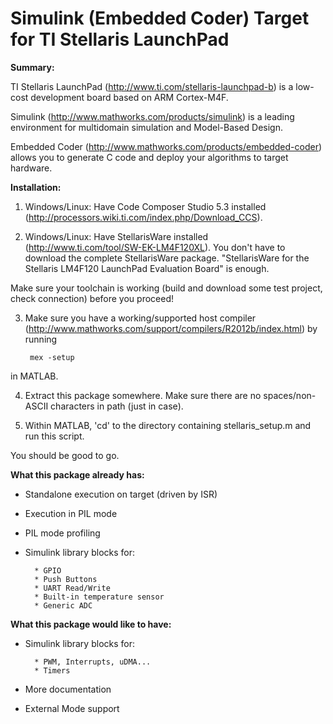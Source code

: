 Simulink (Embedded Coder) Target for TI Stellaris LaunchPad
=============

**Summary:**

TI Stellaris LaunchPad (http://www.ti.com/stellaris-launchpad-b) is a low-cost
development board based on ARM Cortex-M4F.

Simulink (http://www.mathworks.com/products/simulink) is a leading environment
for multidomain simulation and Model-Based Design.

Embedded Coder (http://www.mathworks.com/products/embedded-coder) allows you to
generate C code and deploy your algorithms to target hardware.

**Installation:**

1) Windows/Linux: Have Code Composer Studio 5.3 installed (http://processors.wiki.ti.com/index.php/Download_CCS).

2) Windows/Linux: Have StellarisWare installed (http://www.ti.com/tool/SW-EK-LM4F120XL).
You don't have to download the complete StellarisWare package.
"StellarisWare for the Stellaris LM4F120 LaunchPad Evaluation Board" is enough.

Make sure your toolchain is working (build and download some test project, check connection)
before you proceed!

3) Make sure you have a working/supported host compiler (http://www.mathworks.com/support/compilers/R2012b/index.html) by running
        
        mex -setup
in MATLAB.

4) Extract this package somewhere. Make sure there are no spaces/non-ASCII characters in path (just in case).

5) Within MATLAB, 'cd' to the directory containing stellaris_setup.m and run this script.

You should be good to go.

**What this package already has:**

- Standalone execution on target (driven by ISR)
- Execution in PIL mode
- PIL mode profiling
- Simulink library blocks for:
        
        * GPIO
        * Push Buttons
        * UART Read/Write
        * Built-in temperature sensor
        * Generic ADC

**What this package would like to have:**

- Simulink library blocks for:

        * PWM, Interrupts, uDMA...
        * Timers
- More documentation
- External Mode support